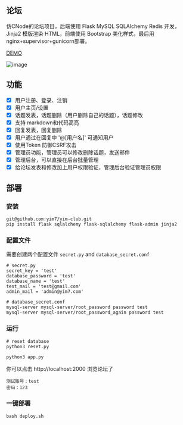 ## 论坛

仿CNode的论坛项目，后端使用 Flask MySQL SQLAlchemy  Redis 开发，Jinja2 模版渲染 HTML，前端使用 Bootstrap 美化样式，最后用 nginx+supervisor+gunicorn部署。

[DEMO](http://www.yim7.com/)

![image](https://github.com/yim7/yim-club/blob/master/bbs.gif)

## 功能

- [x] 用户注册、登录、注销
- [x]  用户主页/设置
- [x]  话题发表，话题删除（用户删除自己的话题），话题修改
- [x] 支持 markdown和代码高亮
- [x]  回复发表，回复删除
- [x]  用户通过在回复中 '@[用户名]' 可通知用户
- [x] 使用Token 防御CSRF攻击
- [x] 管理员功能，管理员可以修改删除话题，发送邮件
- [x] 管理后台，可以直接在后台批量管理
- [x] 给论坛发表和修改加上用户权限验证，管理后台验证管理员权限

## 部署

### 安装

```
git@github.com:yim7/yim-club.git
pip install flask sqlalchemy flask-sqlalchemy flask-admin jinja2
```
### 配置文件

需要创建两个配置文件  `secret.py` and `database_secret.conf`

```
# secret.py
secret_key = 'test'
database_password = 'test'
database_name = 'test'
test_mail = 'test@gmail.com'
admin_mail = 'admin@yim7.com'
```
```
# database_secret.conf
mysql-server mysql-server/root_password password test
mysql-server mysql-server/root_password_again password test
```
### 运行

```
# reset database
python3 reset.py

python3 app.py
```
你可以点击 http://localhost:2000 浏览论坛了

```
测试账号：test
密码：123
```



### 一键部署

```
bash deploy.sh
```